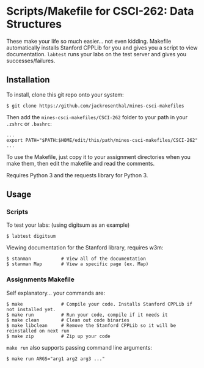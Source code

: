 # Scripts/Makefile for CSCI-262: Data Structures
These make your life so much easier... not even kidding. Makefile automatically installs Stanford
CPPLib for you and gives you a script to view documentation. `labtest` runs your labs on the test
server and gives you successes/failures.

## Installation
To install, clone this git repo onto your system:

    $ git clone https://github.com/jackrosenthal/mines-csci-makefiles

Then add the `mines-csci-makefiles/CSCI-262` folder to your path in your `.zshrc` or `.bashrc`:

    ...
    export PATH="$PATH:$HOME/edit/this/path/mines-csci-makefiles/CSCI-262"
    ...

To use the Makefile, just copy it to your assignment directories when you make them, then
edit the makefile and read the comments.

Requires Python 3 and the requests library for Python 3.

## Usage
### Scripts
To test your labs: (using digitsum as an example)

    $ labtest digitsum

Viewing documentation for the Stanford library, requires w3m:

    $ stanman           # View all of the documentation
    $ stanman Map       # View a specific page (ex. Map)

### Assignments Makefile

Self explanatory... your commands are:

    $ make              # Compile your code. Installs Stanford CPPLib if not installed yet.
    $ make run          # Run your code, compile if it needs it
    $ make clean        # Clean out code binaries
    $ make libclean     # Remove the Stanford CPPLib so it will be reinstalled on next run
    $ make zip          # Zip up your code

`make run` also supports passing command line arguments:

    $ make run ARGS="arg1 arg2 arg3 ..."
